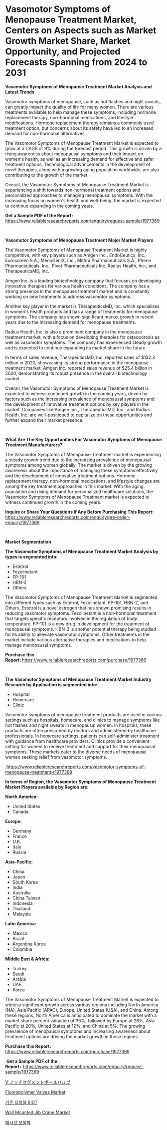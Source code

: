 <p><h1>Vasomotor Symptoms of Menopause Treatment Market, Centers on Aspects such as Market Growth Market Share, Market Opportunity, and Projected Forecasts Spanning from 2024 to 2031</h1></p><p><strong>Vasomotor Symptoms of Menopause Treatment Market Analysis and Latest Trends</strong></p>
<p><p>Vasomotor symptoms of menopause, such as hot flashes and night sweats, can greatly impact the quality of life for many women. There are various treatments available to help manage these symptoms, including hormone replacement therapy, non-hormonal medications, and lifestyle modifications. Hormone replacement therapy remains a commonly used treatment option, but concerns about its safety have led to an increased demand for non-hormonal alternatives.</p><p>The Vasomotor Symptoms of Menopause Treatment Market is expected to grow at a CAGR of 9% during the forecast period. This growth is driven by a rising awareness about menopausal symptoms and their impact on women's health, as well as an increasing demand for effective and safer treatment options. Technological advancements in the development of novel therapies, along with a growing aging population worldwide, are also contributing to the growth of the market.</p><p>Overall, the Vasomotor Symptoms of Menopause Treatment Market is experiencing a shift towards non-hormonal treatment options and personalized approaches to managing menopausal symptoms. With the increasing focus on women's health and well-being, the market is expected to continue expanding in the coming years.</p></p>
<p><strong>Get a Sample PDF of the Report:&nbsp;</strong> <a href="https://www.reliableresearchreports.com/enquiry/request-sample/1977369">https://www.reliableresearchreports.com/enquiry/request-sample/1977369</a></p>
<p>&nbsp;</p>
<p><strong>Vasomotor Symptoms of Menopause Treatment Major Market Players</strong></p>
<p><p>The Vasomotor Symptoms of Menopause Treatment Market is highly competitive, with key players such as Amgen Inc., EndoCeutics, Inc., Euroscreen S.A., MenoGeniX, Inc., Mithra Pharmaceuticals S.A., Pherin Pharmaceuticals, Inc., Pivot Pharmaceuticals Inc, Radius Health, Inc., and TherapeuticsMD, Inc. </p><p>Amgen Inc. is a leading biotechnology company that focuses on developing innovative therapies for various health conditions. The company has a strong presence in the menopause treatment market and is constantly working on new treatments to address vasomotor symptoms. </p><p>Another key player in the market is TherapeuticsMD, Inc. which specializes in women's health products and has a range of treatments for menopause symptoms. The company has shown significant market growth in recent years due to the increasing demand for menopause treatments.</p><p>Radius Health, Inc. is also a prominent company in the menopause treatment market, with a focus on developing therapies for osteoporosis as well as vasomotor symptoms. The company has experienced steady growth and is expected to continue expanding its market share in the future.</p><p>In terms of sales revenue, TherapeuticsMD, Inc. reported sales of $132.3 million in 2020, showcasing its strong performance in the menopause treatment market. Amgen Inc. reported sales revenue of $25.4 billion in 2020, demonstrating its robust presence in the overall biotechnology market.</p><p>Overall, the Vasomotor Symptoms of Menopause Treatment Market is expected to witness continued growth in the coming years, driven by factors such as the increasing prevalence of menopausal symptoms and the development of innovative treatment options by key players in the market. Companies like Amgen Inc., TherapeuticsMD, Inc., and Radius Health, Inc. are well-positioned to capitalize on these opportunities and further expand their market presence.</p></p>
<p>&nbsp;</p>
<p><strong>What Are The Key Opportunities For Vasomotor Symptoms of Menopause Treatment Manufacturers?</strong></p>
<p><p>The Vasomotor Symptoms of Menopause Treatment market is experiencing a steady growth trend due to the increasing prevalence of menopausal symptoms among women globally. The market is driven by the growing awareness about the importance of managing these symptoms effectively and the development of innovative treatment options. Hormone replacement therapy, non-hormonal medications, and lifestyle changes are among the key treatment approaches in this market. With the aging population and rising demand for personalized healthcare solutions, the Vasomotor Symptoms of Menopause Treatment market is expected to witness continued growth in the coming years.</p></p>
<p><strong>Inquire or Share Your Questions If Any Before Purchasing This Report:</strong> <a href="https://www.reliableresearchreports.com/enquiry/pre-order-enquiry/1977369">https://www.reliableresearchreports.com/enquiry/pre-order-enquiry/1977369</a></p>
<p>&nbsp;</p>
<p><strong>Market Segmentation</strong></p>
<p><strong>The Vasomotor Symptoms of Menopause Treatment Market Analysis by types is segmented into:</strong></p>
<p><ul><li>Estetrol</li><li>Fezolinetant</li><li>FP-101</li><li>HBN-2</li><li>Others</li></ul></p>
<p><p>The Vasomotor Symptoms of Menopause Treatment Market is segmented into different types such as Estetrol, Fezolinetant, FP-101, HBN-2, and Others. Estetrol is a novel estrogen that has shown promising results in reducing vasomotor symptoms. Fezolinetant is a non-hormonal treatment that targets specific receptors involved in the regulation of body temperature. FP-101 is a new drug in development for the treatment of menopausal symptoms. HBN-2 is another potential therapy being studied for its ability to alleviate vasomotor symptoms. Other treatments in the market include various alternative therapies and medications to help manage menopausal symptoms.</p></p>
<p><strong>Purchase this Report:&nbsp;</strong><a href="https://www.reliableresearchreports.com/purchase/1977369">https://www.reliableresearchreports.com/purchase/1977369</a></p>
<p>&nbsp;</p>
<p><strong>The Vasomotor Symptoms of Menopause Treatment Market Industry Research by Application is segmented into:</strong></p>
<p><ul><li>Hospital</li><li>Homecare</li><li>Clinic</li></ul></p>
<p><p>Vasomotor symptoms of menopause treatment products are used in various settings such as hospitals, homecare, and clinics to manage symptoms like hot flashes and night sweats in menopausal women. In hospitals, these products are often prescribed by doctors and administered by healthcare professionals. In homecare settings, patients can self-administer treatment with guidance from healthcare providers. Clinics provide a convenient setting for women to receive treatment and support for their menopausal symptoms. These markets cater to the diverse needs of menopausal women seeking relief from vasomotor symptoms.</p></p>
<p><a href="https://www.reliableresearchreports.com/vasomotor-symptoms-of-menopause-treatment-r1977369">&nbsp;https://www.reliableresearchreports.com/vasomotor-symptoms-of-menopause-treatment-r1977369</a></p>
<p><strong>In terms of Region, the Vasomotor Symptoms of Menopause Treatment Market Players available by Region are:</strong></p>
<p>
    <p> <strong> North America: </strong>
        <ul>
            <li>United States</li>
            <li>Canada</li>
        </ul>
        </p> 
    <p> <strong> Europe: </strong>
        <ul>
            <li>Germany</li>
            <li>France</li>
            <li>U.K.</li>
            <li>Italy</li>
            <li>Russia</li>
        </ul>
        </p> 
    <p> <strong> Asia-Pacific: </strong>
        <ul>
            <li>China</li>
            <li>Japan</li>
            <li>South Korea</li>
            <li>India</li>
            <li>Australia</li>
            <li>China Taiwan</li>
            <li>Indonesia</li>
            <li>Thailand</li>
            <li>Malaysia</li>
        </ul>
        </p> 
    <p> <strong> Latin America: </strong>
        <ul>
            <li>Mexico</li>
            <li>Brazil</li>
            <li>Argentina Korea</li>
            <li>Colombia</li>
        </ul>
        </p> 
    <p> <strong> Middle East & Africa: </strong>
        <ul>
            <li>Turkey</li>
            <li>Saudi</li>
            <li>Arabia</li>
            <li>UAE</li>
            <li>Korea</li>
        </ul>
    </p>
    </p>
<p><p>The Vasomotor Symptoms of Menopause Treatment Market is expected to witness significant growth across various regions including North America (NA), Asia Pacific (APAC), Europe, United States (USA), and China. Among these regions, North America is anticipated to dominate the market with a market share percent valuation of 35%, followed by Europe at 28%, Asia Pacific at 20%, United States at 12%, and China at 5%. The growing prevalence of menopausal symptoms and increasing awareness about treatment options are driving the market growth in these regions.</p></p>
<p><strong>Purchase this Report: </strong><a href="https://www.reliableresearchreports.com/purchase/1977369">https://www.reliableresearchreports.com/purchase/1977369</a></p>
<p>&nbsp;<strong>Get a Sample PDF of the Report:&nbsp;&nbsp;</strong><a href="https://www.reliableresearchreports.com/enquiry/request-sample/1977369">https://www.reliableresearchreports.com/enquiry/request-sample/1977369</a></p>
<p><strong></strong></p>
<p><p><a href="https://github.com/dawson566/Market-Research-Report-List-2/blob/main/2145104166123.md">V ノッチセグメントボールバルブ</a></p><p><a href="https://github.com/NorbertYates/Market-Research-Report-List-5/blob/main/fluoropolymer-valves-market.md">Fluoropolymer Valves Market</a></p><p><a href="https://github.com/RonSpencer61/Market-Research-Report-List-1/blob/main/4131201179296.md">기존 디지털 RIDT</a></p><p><a href="https://github.com/itulahketika112/Market-Research-Report-List-1/blob/main/wall-mounted-jib-crane-market.md">Wall Mounted Jib Crane Market</a></p><p><a href="https://github.com/valroy852/Market-Research-Report-List-2/blob/main/9631284179295.md">패시브 보철학</a></p></p>